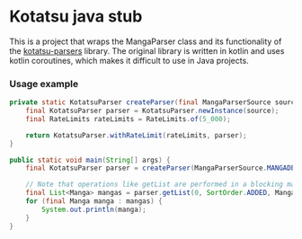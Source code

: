 # Kotatsu java stub
This is a project that wraps the MangaParser class and its functionality of the [kotatsu-parsers](https://github.com/KotatsuApp/kotatsu-parsers) library.
The original library is written in kotlin and uses kotlin coroutines, which makes it difficult to use in Java projects.

### Usage example
```java
private static KotatsuParser createParser(final MangaParserSource source) {
    final KotatsuParser parser = KotatsuParser.newInstance(source);
    final RateLimits rateLimits = RateLimits.of(5_000);

    return KotatsuParser.withRateLimit(rateLimits, parser);
}

public static void main(String[] args) {
    final KotatsuParser parser = createParser(MangaParserSource.MANGADEX);

    // Note that operations like getList are performed in a blocking manner and are meant to run on virtual threads for peak performance.
    final List<Manga> mangas = parser.getList(0, SortOrder.ADDED, MangaListFilter.getEMPTY());
    for (final Manga manga : mangas) {
        System.out.println(manga);
    }
}
```